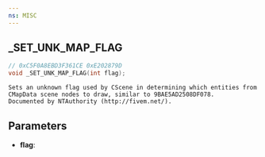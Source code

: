 ```yaml
---
ns: MISC
---
```

## _SET_UNK_MAP_FLAG

```c
// 0xC5F0A8EBD3F361CE 0xE202879D
void _SET_UNK_MAP_FLAG(int flag);
```

```
Sets an unknown flag used by CScene in determining which entities from CMapData scene nodes to draw, similar to 9BAE5AD2508DF078.  
Documented by NTAuthority (http://fivem.net/).  
```

## Parameters
* **flag**: 

